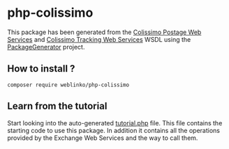 # php-colissimo
This package has been generated from the [Colissimo Postage Web Services](https://ws.colissimo.fr/sls-ws/SlsServiceWS?wsdl) and [Colissimo Tracking Web Services](https://www.coliposte.fr/tracking-chargeur-cxf/TrackingServiceWS?wsdl) WSDL using the [PackageGenerator](https://github.com/WsdlToPhp/PackageGenerator) project.

## How to install ?

    composer require weblinko/php-colissimo

## Learn from the tutorial
Start looking into the auto-generated [tutorial.php](tutorial.php) file. This file contains the starting code to use this package. In addition it contains all the operations provided by the Exchange Web Services and the way to call them.

